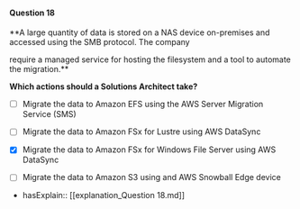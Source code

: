 #### Question  18


**A large quantity of data is stored on a NAS device on-premises and accessed using the SMB protocol. The company

require a managed service for hosting the filesystem and a tool to automate the migration.**


**Which actions should a Solutions Architect take?**


- [ ] Migrate the data to Amazon EFS using the AWS Server Migration Service (SMS)


- [ ] Migrate the data to Amazon FSx for Lustre using AWS DataSync


- [x] Migrate the data to Amazon FSx for Windows File Server using AWS DataSync


- [ ] Migrate the data to Amazon S3 using and AWS Snowball Edge device



- hasExplain:: [[explanation_Question  18.md]]